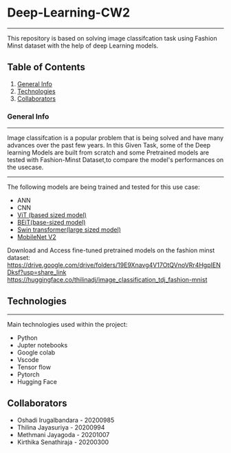 # Deep-Learning-CW2

***
This repository is based on solving image classifcation task using Fashion Minst dataset with the help of deep Learning models.

## Table of Contents
1. [General Info](#general-info)
2. [Technologies](#technologies)
3. [Collaborators](#collaborators)

### General Info
***
Image classifcation is a popular problem that is being solved and have many advances over the past few years. In this Given Task, some of the Deep learning Models are built from scratch and some Pretrained models are tested with Fashion-Minst Dataset,to compare the model's performances on the usecase.
***
The following models are being trained and tested for this use case:
* ANN
* CNN
* [ViT (based sized model)](https://huggingface.co/google/vit-base-patch16-224-in21k)
* [BEiT(base-sized model)](https://huggingface.co/microsoft/beit-base-patch16-224-pt22k-ft22k)
* [Swin transformer(large sized model)](https://huggingface.co/microsoft/swin-base-patch4-window12-384-in22k)
* [MobileNet V2](https://huggingface.co/google/mobilenet_v2_1.0_224)

Download and Access fine-tuned pretrained models on the fashion minst dataset:
https://drive.google.com/drive/folders/19E9Xnavg4V17OtQVnoVRr4HgpIENDksf?usp=share_link
https://huggingface.co/thilinadj/image_classification_tdj_fashion-mnist


## Technologies
***
Main technologies used within the project:
* Python
* Jupter notebooks
* Google colab
* Vscode
* Tensor flow
* Pytorch
* Hugging Face

## Collaborators

* Oshadi Irugalbandara - 20200985
* Thilina Jayasuriya - 20200994
* Methmani Jayagoda - 20201007
* Kirthika Senathiraja - 20200300
